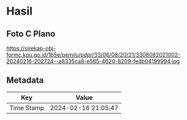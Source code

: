 # Hasil

## Foto C Plano

https://sirekap-obj-formc.kpu.go.id/1b5e/pemilu/pdpr/33/06/08/20/21/3306082021002-20240216-202724--a8335ca8-e585-4620-8209-fedb04199994.jpg


## Metadata

| Key        | Value               |
| ---------- | ------------------- |
| Time Stamp | 2024-02-16 21:05:47 |



